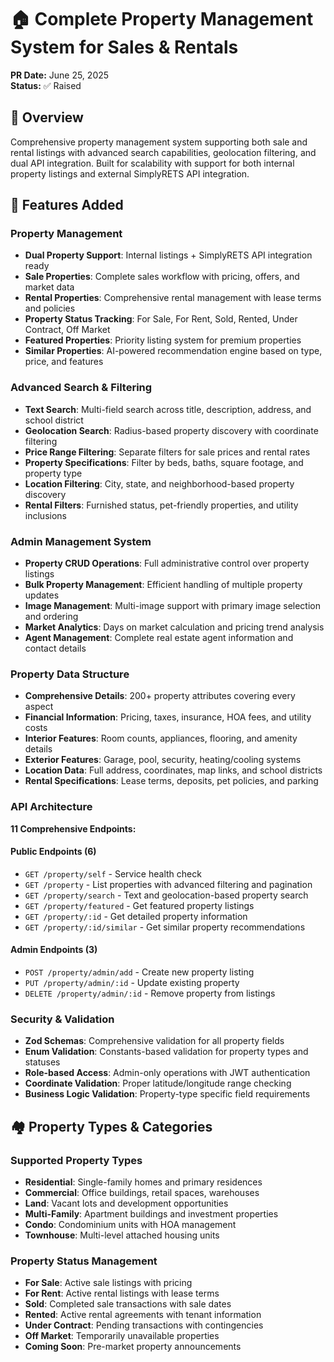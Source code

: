 # 🏠 Complete Property Management System for Sales & Rentals

**PR Date:** June 25, 2025    
**Status:** ✅ Raised  

## 🚀 Overview
Comprehensive property management system supporting both sale and rental listings with advanced search capabilities, geolocation filtering, and dual API integration. Built for scalability with support for both internal property listings and external SimplyRETS API integration.

## 🎯 Features Added

### Property Management
- **Dual Property Support**: Internal listings + SimplyRETS API integration ready
- **Sale Properties**: Complete sales workflow with pricing, offers, and market data
- **Rental Properties**: Comprehensive rental management with lease terms and policies
- **Property Status Tracking**: For Sale, For Rent, Sold, Rented, Under Contract, Off Market
- **Featured Properties**: Priority listing system for premium properties
- **Similar Properties**: AI-powered recommendation engine based on type, price, and features

### Advanced Search & Filtering
- **Text Search**: Multi-field search across title, description, address, and school district
- **Geolocation Search**: Radius-based property discovery with coordinate filtering
- **Price Range Filtering**: Separate filters for sale prices and rental rates
- **Property Specifications**: Filter by beds, baths, square footage, and property type
- **Location Filtering**: City, state, and neighborhood-based property discovery
- **Rental Filters**: Furnished status, pet-friendly properties, and utility inclusions

### Admin Management System
- **Property CRUD Operations**: Full administrative control over property listings
- **Bulk Property Management**: Efficient handling of multiple property updates
- **Image Management**: Multi-image support with primary image selection and ordering
- **Market Analytics**: Days on market calculation and pricing trend analysis
- **Agent Management**: Complete real estate agent information and contact details

### Property Data Structure
- **Comprehensive Details**: 200+ property attributes covering every aspect
- **Financial Information**: Pricing, taxes, insurance, HOA fees, and utility costs
- **Interior Features**: Room counts, appliances, flooring, and amenity details
- **Exterior Features**: Garage, pool, security, heating/cooling systems
- **Location Data**: Full address, coordinates, map links, and school districts
- **Rental Specifications**: Lease terms, deposits, pet policies, and parking


### API Architecture
**11 Comprehensive Endpoints:**

#### Public Endpoints (6)
- `GET /property/self` - Service health check
- `GET /property` - List properties with advanced filtering and pagination
- `GET /property/search` - Text and geolocation-based property search
- `GET /property/featured` - Get featured property listings
- `GET /property/:id` - Get detailed property information
- `GET /property/:id/similar` - Get similar property recommendations

#### Admin Endpoints (3)
- `POST /property/admin/add` - Create new property listing
- `PUT /property/admin/:id` - Update existing property
- `DELETE /property/admin/:id` - Remove property from listings

### Security & Validation
- **Zod Schemas**: Comprehensive validation for all property fields
- **Enum Validation**: Constants-based validation for property types and statuses
- **Role-based Access**: Admin-only operations with JWT authentication
- **Coordinate Validation**: Proper latitude/longitude range checking
- **Business Logic Validation**: Property-type specific field requirements

## 🏘️ Property Types & Categories

### Supported Property Types
- **Residential**: Single-family homes and primary residences
- **Commercial**: Office buildings, retail spaces, warehouses
- **Land**: Vacant lots and development opportunities
- **Multi-Family**: Apartment buildings and investment properties
- **Condo**: Condominium units with HOA management
- **Townhouse**: Multi-level attached housing units

### Property Status Management
- **For Sale**: Active sale listings with pricing
- **For Rent**: Active rental listings with lease terms
- **Sold**: Completed sale transactions with sale dates
- **Rented**: Active rental agreements with tenant information
- **Under Contract**: Pending transactions with contingencies
- **Off Market**: Temporarily unavailable properties
- **Coming Soon**: Pre-market property announcements
